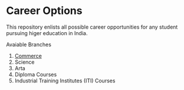 # Career Options

This repository enlists all possible career opportunities for any student pursuing higer education in India.

Avaiable Branches
1. [Commerce](/commerce.md)
2. Science
3. Arta
4. Diploma Courses
5. Industrial Training Institutes (ITI) Courses
